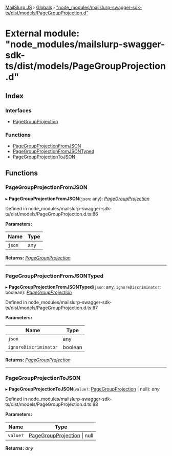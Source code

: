 [MailSlurp JS](../README.md) › [Globals](../globals.md) › ["node_modules/mailslurp-swagger-sdk-ts/dist/models/PageGroupProjection.d"](_node_modules_mailslurp_swagger_sdk_ts_dist_models_pagegroupprojection_d_.md)

# External module: "node_modules/mailslurp-swagger-sdk-ts/dist/models/PageGroupProjection.d"

## Index

### Interfaces

* [PageGroupProjection](../interfaces/_node_modules_mailslurp_swagger_sdk_ts_dist_models_pagegroupprojection_d_.pagegroupprojection.md)

### Functions

* [PageGroupProjectionFromJSON](_node_modules_mailslurp_swagger_sdk_ts_dist_models_pagegroupprojection_d_.md#pagegroupprojectionfromjson)
* [PageGroupProjectionFromJSONTyped](_node_modules_mailslurp_swagger_sdk_ts_dist_models_pagegroupprojection_d_.md#pagegroupprojectionfromjsontyped)
* [PageGroupProjectionToJSON](_node_modules_mailslurp_swagger_sdk_ts_dist_models_pagegroupprojection_d_.md#pagegroupprojectiontojson)

## Functions

###  PageGroupProjectionFromJSON

▸ **PageGroupProjectionFromJSON**(`json`: any): *[PageGroupProjection](../interfaces/_node_modules_mailslurp_swagger_sdk_ts_dist_models_pagegroupprojection_d_.pagegroupprojection.md)*

Defined in node_modules/mailslurp-swagger-sdk-ts/dist/models/PageGroupProjection.d.ts:86

**Parameters:**

Name | Type |
------ | ------ |
`json` | any |

**Returns:** *[PageGroupProjection](../interfaces/_node_modules_mailslurp_swagger_sdk_ts_dist_models_pagegroupprojection_d_.pagegroupprojection.md)*

___

###  PageGroupProjectionFromJSONTyped

▸ **PageGroupProjectionFromJSONTyped**(`json`: any, `ignoreDiscriminator`: boolean): *[PageGroupProjection](../interfaces/_node_modules_mailslurp_swagger_sdk_ts_dist_models_pagegroupprojection_d_.pagegroupprojection.md)*

Defined in node_modules/mailslurp-swagger-sdk-ts/dist/models/PageGroupProjection.d.ts:87

**Parameters:**

Name | Type |
------ | ------ |
`json` | any |
`ignoreDiscriminator` | boolean |

**Returns:** *[PageGroupProjection](../interfaces/_node_modules_mailslurp_swagger_sdk_ts_dist_models_pagegroupprojection_d_.pagegroupprojection.md)*

___

###  PageGroupProjectionToJSON

▸ **PageGroupProjectionToJSON**(`value?`: [PageGroupProjection](../interfaces/_node_modules_mailslurp_swagger_sdk_ts_dist_models_pagegroupprojection_d_.pagegroupprojection.md) | null): *any*

Defined in node_modules/mailslurp-swagger-sdk-ts/dist/models/PageGroupProjection.d.ts:88

**Parameters:**

Name | Type |
------ | ------ |
`value?` | [PageGroupProjection](../interfaces/_node_modules_mailslurp_swagger_sdk_ts_dist_models_pagegroupprojection_d_.pagegroupprojection.md) &#124; null |

**Returns:** *any*
